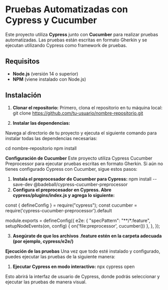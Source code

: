 # Pruebas Automatizadas con Cypress y Cucumber

Este proyecto utiliza **Cypress** junto con **Cucumber** para realizar pruebas automatizadas. Las pruebas están escritas en formato Gherkin y se ejecutan utilizando Cypress como framework de pruebas.

## Requisitos

- **Node.js** (versión 14 o superior)
- **NPM** (viene instalado con Node.js)

## Instalación

1. **Clonar el repositorio:**
Primero, clona el repositorio en tu máquina local: git clone https://github.com/tu-usuario/nombre-repositorio.git

2. **Instalar las dependencias:**

Navega al directorio de tu proyecto y ejecuta el siguiente comando para instalar todas las dependencias necesarias:

cd nombre-repositorio
npm install

**Configuración de Cucumber**
Este proyecto utiliza Cypress Cucumber Preprocessor para ejecutar pruebas escritas en formato Gherkin. Si aún no tienes configurado Cypress con Cucumber, sigue estos pasos:

1. **Instala el preprocesador de Cucumber para Cypress:**
   npm install --save-dev @badeball/cypress-cucumber-preprocessor
2. **Configura el preprocesador en Cypress. Abre cypress/plugins/index.js y agrega lo siguiente:**

const { defineConfig } = require("cypress");
const cucumber = require('cypress-cucumber-preprocessor').default

module.exports = defineConfig({
  e2e: {
    "specPattern": "**/*.feature",
    setupNodeEvents(on, config) {
      on('file:preprocessor', cucumber())
    },
  },
});

3. **Asegúrate de que los archivos .feature estén en la carpeta adecuada (por ejemplo, cypress/e2e/)**

**Ejecución de las pruebas**
Una vez que todo esté instalado y configurado, puedes ejecutar las pruebas de la siguiente manera:

1. **Ejecutar Cypress en modo interactivo:** 
   npx cypress open

Esto abrirá la interfaz de usuario de Cypress, donde podrás seleccionar y ejecutar las pruebas de manera visual.




